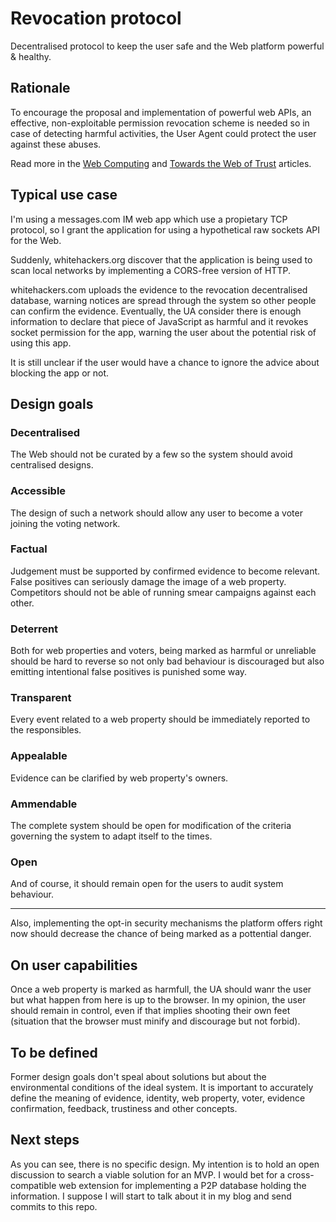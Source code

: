 # Revocation protocol
Decentralised protocol to keep the user safe and the Web platform powerful & healthy.

## Rationale
To encourage the proposal and implementation of powerful web APIs, an effective,
non-exploitable permission revocation scheme is needed so in case of detecting
harmful activities, the User Agent could protect the user against these abuses.

Read more in the [Web Computing](https://annevankesteren.nl/2016/07/web-computing)
and [Towards the Web of Trust](https://salvadelapuente.com/posts/2016/07/29/towards-the-web-of-trust/)
articles.

## Typical use case
I'm using a messages.com IM web app which use a propietary TCP protocol, so I
grant the application for using a hypothetical raw sockets API for the Web.

Suddenly, whitehackers.org discover that the application is being used to
scan local networks by implementing a CORS-free version of HTTP.

whitehackers.com uploads the evidence to the revocation decentralised database,
warning notices are spread through the system so other people can confirm the
evidence. Eventually, the UA consider there is enough information to declare
that piece of JavaScript as harmful and it revokes socket permission for the
app, warning the user about the potential risk of using this app.

It is still unclear if the user would have a chance to ignore the advice
about blocking the app or not.

## Design goals

### Decentralised
The Web should not be curated by a few so the system should avoid centralised
designs.

### Accessible
The design of such a network should allow any user to become a voter joining
the voting network.

### Factual
Judgement must be supported by confirmed evidence to become relevant. False
positives can seriously damage the image of a web property. Competitors should
not be able of running smear campaigns against each other.

### Deterrent
Both for web properties and voters, being marked as harmful or unreliable should
be hard to reverse so not only bad behaviour is discouraged but also emitting
intentional false positives is punished some way.

### Transparent
Every event related to a web property should be immediately reported to the
responsibles.

### Appealable
Evidence can be clarified by web property's owners.

### Ammendable
The complete system should be open for modification of the criteria governing
the system to adapt itself to the times.

### Open
And of course, it should remain open for the users to audit system behaviour.

---

Also, implementing the opt-in security mechanisms the platform offers right now
should decrease the chance of being marked as a pottential danger.

## On user capabilities
Once a web property is marked as harmfull, the UA should wanr the user but
what happen from here is up to the browser. In my opinion, the user should
remain in control, even if that implies shooting their own feet (situation
that the browser must minify and discourage but not forbid).

## To be defined
Former design goals don't speal about solutions but about the environmental
conditions of the ideal system. It is important to accurately define the meaning
of evidence, identity, web property, voter, evidence confirmation, feedback,
trustiness and other concepts.

## Next steps
As you can see, there is no specific design. My intention is to hold an open
discussion to search a viable solution for an MVP. I would bet for a
cross-compatible web extension for implementing a P2P database holding the
information. I suppose I will start to talk about it in my blog and send commits
to this repo.
